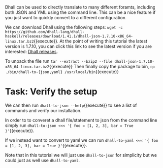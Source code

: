 Dhall can be used to directly translate to many different foramts, including both JSON and YML using the command line. This can be a nice feature if you just want to quickly convert to a different configuration.
<!--- 
For the purposes of this tutorial the dhall-to-json have already been configured. If you want to install on your own machine please go to this link: [Installation guide](https://docs.dhall-lang.org/tutorials/Getting-started_Generate-JSON-or-YAML.html#installation).
--->

We can download Dhall using the following steps: `wget -c https://github.com/dhall-lang/dhall-haskell/releases/download/1.41.1/dhall-json-1.7.10-x86_64-linux.tar.bz2`{{execute}}. At the point of writing this tutorial the latest version is 1.7.10, you can click this link to see the latest version if you are interested: [Dhall releases](https://github.com/dhall-lang/dhall-haskell/releases). 

To unpack the file run `tar --extract --bzip2 --file dhall-json-1.7.10-x86_64-linux.tar.bz2`{{execute}} Then finally copy the package to bin, `cp ./bin/dhall-to-{json,yaml} /usr/local/bin`{{execute}}


# Task: Verify the setup

We can then run `dhall-to-json --help`{{execute}} to see a list of commands and verify our installation.

In order to to converet a dhall file/statement to json from the command line simply run  `dhall-to-json <<< '{ foo = [1, 2, 3], bar = True }'`{{execute}}.

If we instead want to convert to yaml we can run `dhall-to-yaml <<< '{ foo = [1, 2, 3], bar = True }'`{{execute}}. 

Note that in this tutorial we will just use `dhall-to-json` for simplicity but we could just as well use `dhall-to-yaml`.

